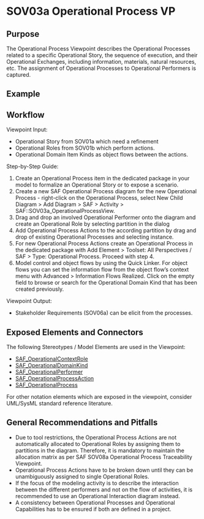 # SOV03a Operational Process VP

## Purpose
The Operational Process Viewpoint describes the Operational Processes related to a specific Operational Story, the sequence of execution, and their Operational Exchanges, including information, materials, natural resources, etc. The assignment of Operational Processes to Operational Performers is captured.

## Example

## Workflow
Viewpoint Input:
* Operational Story from SOV01a which need a refinement
* Operational Roles from SOV01b which perform actions.
* Operational Domain Item Kinds as object flows between the actions.

Step-by-Step Guide:
1.	Create an Operational Process item in the dedicated package in your model to formalize an Operational Story or to expose a scenario.
2.	Create a new SAF Operational Process diagram for the new Operational Process - right-click on the Operational Process, select New Child Diagram > Add Diagram > SAF > Activity > SAF::SOV03a_OperationalProcessView.
3.	Drag and drop an involved Operational Performer onto the diagram and create an Operational Role by selecting partition in the dialog
4.	Add Operational Process Actions to the according partition by drag and drop of existing Operational Processes and selecting instance.
5.	For new Operational Process Actions create an Operational Process in the dedicated package with Add Element > Toolset: All Perspectives / SAF > Type: Operational Process. Proceed with step 4.
6.	Model control and object flows by using the Quick Linker. For object flows you can set the information flow from the object flow’s context menu with Advanced > Information Flows Realized. Click on the empty field to browse or search for the Operational Domain Kind that has been created previously.

Viewpoint Output:
* Stakeholder Requirements (SOV06a) can be elicit from the processes.

## Exposed Elements and Connectors
The following Stereotypes / Model Elements are used in the Viewpoint:
* [SAF_OperationalContextRole](https://github.com/GfSE/SAF-Specification/blob/TdSE2023/stereotypes.md#SAF_OperationalContextRole)
* [SAF_OperationalDomainKind](https://github.com/GfSE/SAF-Specification/blob/TdSE2023/stereotypes.md#SAF_OperationalDomainKind)
* [SAF_OperationalPerformer](https://github.com/GfSE/SAF-Specification/blob/TdSE2023/stereotypes.md#SAF_OperationalPerformer)
* [SAF_OperationalProcessAction](https://github.com/GfSE/SAF-Specification/blob/TdSE2023/stereotypes.md#SAF_OperationalProcessAction)
* [SAF_OperationalProcess](https://github.com/GfSE/SAF-Specification/blob/TdSE2023/stereotypes.md#SAF_OperationalProcess)

For other notation elements which are exposed in the viewpoint, consider UML/SysML standard reference literature.

## General Recommendations and Pitfalls
* Due to tool restrictions, the Operational Process Actions are not automatically allocated to Operational Roles by assigning them to partitions in the diagram. Therefore, it is mandatory to maintain the allocation matrix as per SAF SOV08a Operational Process Traceability Viewpoint.
* Operational Process Actions have to be broken down until they can be unambiguously assigned to single Operational Roles.
* If the focus of the modeling activity is to describe the interaction between the different performers and not on the flow of activities, it is recommended to use an Operational Interaction diagram instead.
* A consistency between Operational Processes and Operational Capabilities has to be ensured if both are defined in a project.
